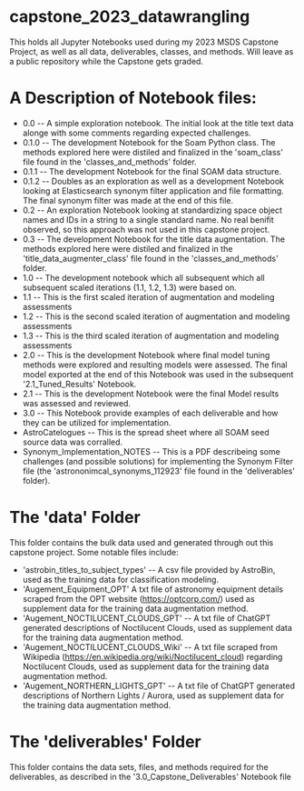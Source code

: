 # capstone_2023_datawrangling
This holds all Jupyter Notebooks used during my 2023 MSDS Capstone Project, as well as all data, deliverables, classes, and methods. Will leave as a public repository while the Capstone gets graded.

# A Description of Notebook files:
* 0.0 -- A simple exploration notebook. The initial look at the title text data alonge with some comments regarding expected challenges.
* 0.1.0 -- The development Notebook for the Soam Python class. The methods explored here were distiled and finalized in the 'soam_class' file found in the 'classes_and_methods' folder.
* 0.1.1 -- The development Notebook for the final SOAM data structure. 
* 0.1.2 -- Doubles as an exploration as well as a development Notebook looking at Elasticsearch synonym filter application and file formatting. The final synonym filter was made at the end of this file.
* 0.2 -- An exploration Notebook looking at standardizing space object names and IDs in a string to a single standard name. No real benifit observed, so this approach was not used in this capstone project.
* 0.3 -- The development Notebook for the title data augmentation. The methods explored here were distiled and finalized in the 'title_data_augmenter_class' file found in the 'classes_and_methods' folder.
* 1.0 -- The development notebook which all subsequent which all subsequent scaled iterations (1.1, 1.2, 1.3) were based on.
* 1.1 -- This is the first scaled iteration of augmentation and modeling assessments
* 1.2 -- This is the second scaled iteration of augmentation and modeling assessments
* 1.3 -- This is the third scaled iteration of augmentation and modeling assessments
* 2.0 -- This is the development Notebook where final model tuning methods were explored and resulting models were assessed. The final model exported at the end of this Notebook was used in the subsequent '2.1_Tuned_Results' Notebook.
* 2.1 -- This is the development Notebook were the final Model results was assessed and reviewed.
* 3.0 -- This Notebook provide examples of each deliverable and how they can be utilized for implementation.
* AstroCatelogues -- This is the spread sheet where all SOAM seed source data was corralled.
* Synonym_Implementation_NOTES -- This is a PDF describeing some challenges (and possible solutions) for implementing the Synonym Filter file (the 'astrononimcal_synonyms_112923' file found in the 'deliverables' folder). 

# The 'data' Folder
This folder contains the bulk data used and generated through out this capstone project. Some notable files include:
* 'astrobin_titles_to_subject_types' -- A csv file provided by AstroBin, used as the training data for classification modeling.
* 'Augement_Equipment_OPT' A txt file of astronomy equipment details scraped from the OPT website (https://optcorp.com/) used as supplement data for the training data augmentation method.
* 'Augement_NOCTILUCENT_CLOUDS_GPT' -- A txt file of ChatGPT generated descriptions of Noctilucent Clouds, used as supplement data for the training data augmentation method.
* 'Augement_NOCTILUCENT_CLOUDS_Wiki' -- A txt file scraped from Wikipedia (https://en.wikipedia.org/wiki/Noctilucent_cloud) regarding Noctilucent Clouds, used as supplement data for the training data augmentation method.
* 'Augement_NORTHERN_LIGHTS_GPT' -- A txt file of ChatGPT generated descriptions of Northern Lights / Aurora, used as supplement data for the training data augmentation method.

# The 'deliverables' Folder
This folder contains the data sets, files, and methods required for the deliverables, as described in the '3.0_Capstone_Deliverables' Notebook file     
